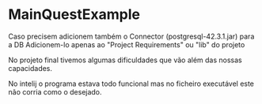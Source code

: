 # MainQuestExample

Caso precisem adicionem também o Connector (postgresql-42.3.1.jar) para a DB 
Adicionem-lo apenas ao "Project Requirements" ou "lib" do projeto

No projeto final tivemos algumas dificuldades que vão além das nossas capacidades.

No intelij o programa estava todo funcional mas no ficheiro executável este não corria como o desejado.
